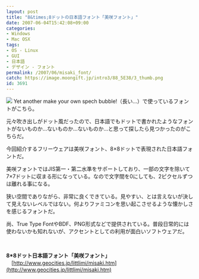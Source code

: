 ```yaml
---
layout: post
title: "8&times;8ドットの日本語フォント「美咲フォント」"
date: 2007-06-04T15:42:08+09:00
categories:
- Windows
- Mac OSX
tags: 
- OS - Linux
- GUI
- 日本語
- デザイン - フォント
permalink: /2007/06/misaki_font/
catch: https://image.moongift.jp/intro3/88_5E38/3_thumb.png
id: 3691
---
```

[![](https://image.moongift.jp/intro3/88_5E38/3_thumb.png)](https://image.moongift.jp/intro3/88_5E38/32.png) Yet another make your own spech bubble!（長い…）で使っているフォントがこちら。

 

元々吹き出しがドット風だったので、日本語でもドットで書かれたようなフォントがないものか…ないものか…ないものか…と思って探したら見つかったのがこちらだ。

 

今回紹介するフリーウェアは美咲フォント、8×8ドットで表現された日本語フォントだ。

 <!--more--> 

美咲フォントではJIS第一・第二水準をサポートしており、一部の文字を除いて7×7ドットに収まる形になっている。なので文字間を0にしても、2ピクセルずつは離れる事になる。

 

狭い空間でありながら、非常に良くできている。見やすい、とは言えないが決して見えないレベルではない。何よりファミコンを思い起こさせるような懐かしさを感じるフォントだ。

 

尚、True Type FontやBDF、PNG形式などで提供されている。普段日常的には使わないかも知れないが、アクセントとしての利用が面白いソフトウェアだ。

 

&nbsp;

 

**8\*8ドット日本語フォント「美咲フォント」**  
　[http://www.geocities.jp/littlimi/misaki.htm](http://www.geocities.jp/littlimi/misaki.htm)


